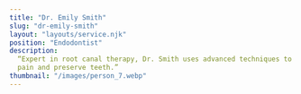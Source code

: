 ```yaml
---
title: "Dr. Emily Smith"
slug: "dr-emily-smith"
layout: "layouts/service.njk"
position: "Endodontist"
description:
  “Expert in root canal therapy, Dr. Smith uses advanced techniques to relieve
  pain and preserve teeth.”
thumbnail: "/images/person_7.webp"
---
```

